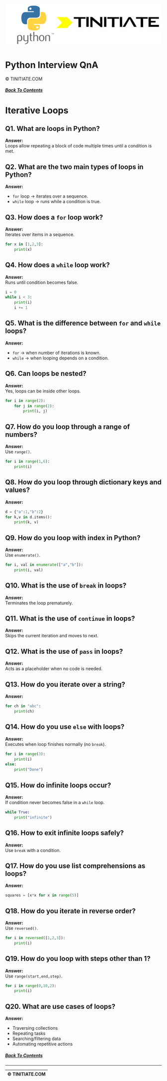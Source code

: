![Python Tinitiate Image](../python_tinitiate.png)

# Python Interview QnA
&copy; TINITIATE.COM

##### [Back To Contents](./README.md)

# Iterative Loops

## Q1. What are loops in Python?
**Answer:**  
Loops allow repeating a block of code multiple times until a condition is met.

## Q2. What are the two main types of loops in Python?
**Answer:**  
- `for` loop → iterates over a sequence.  
- `while` loop → runs while a condition is true.

## Q3. How does a `for` loop work?
**Answer:**  
Iterates over items in a sequence.  
```python
for x in [1,2,3]:
    print(x)
```

## Q4. How does a `while` loop work?
**Answer:**  
Runs until condition becomes false.  
```python
i = 0
while i < 3:
    print(i)
    i += 1
```

## Q5. What is the difference between `for` and `while` loops?
**Answer:**  
- `for` → when number of iterations is known.  
- `while` → when looping depends on a condition.

## Q6. Can loops be nested?
**Answer:**  
Yes, loops can be inside other loops.  
```python
for i in range(2):
    for j in range(2):
        print(i, j)
```

## Q7. How do you loop through a range of numbers?
**Answer:**  
Use `range()`.  
```python
for i in range(1,6):
    print(i)
```

## Q8. How do you loop through dictionary keys and values?
**Answer:**  
```python
d = {"a":1,"b":2}
for k,v in d.items():
    print(k, v)
```

## Q9. How do you loop with index in Python?
**Answer:**  
Use `enumerate()`.  
```python
for i, val in enumerate(["a","b"]):
    print(i, val)
```

## Q10. What is the use of `break` in loops?
**Answer:**  
Terminates the loop prematurely.

## Q11. What is the use of `continue` in loops?
**Answer:**  
Skips the current iteration and moves to next.

## Q12. What is the use of `pass` in loops?
**Answer:**  
Acts as a placeholder when no code is needed.

## Q13. How do you iterate over a string?
**Answer:**  
```python
for ch in "abc":
    print(ch)
```

## Q14. How do you use `else` with loops?
**Answer:**  
Executes when loop finishes normally (no `break`).  
```python
for i in range(3):
    print(i)
else:
    print("Done")
```

## Q15. How do infinite loops occur?
**Answer:**  
If condition never becomes false in a `while` loop.  
```python
while True:
    print("infinite")
```

## Q16. How to exit infinite loops safely?
**Answer:**  
Use `break` with a condition.

## Q17. How do you use list comprehensions as loops?
**Answer:**  
```python
squares = [x*x for x in range(5)]
```

## Q18. How do you iterate in reverse order?
**Answer:**  
Use `reversed()`.  
```python
for i in reversed([1,2,3]):
    print(i)
```

## Q19. How do you loop with steps other than 1?
**Answer:**  
Use `range(start,end,step)`.  
```python
for i in range(0,10,2):
    print(i)
```

## Q20. What are use cases of loops?
**Answer:**  
- Traversing collections  
- Repeating tasks  
- Searching/filtering data  
- Automating repetitive actions

##### [Back To Contents](./README.md)
***
| &copy; TINITIATE.COM |
|----------------------|
